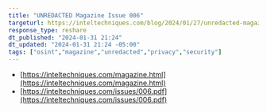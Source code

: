 ```yaml
---
title: "UNREDACTED Magazine Issue 006"
targeturl: https://inteltechniques.com/blog/2024/01/27/unredacted-magazine-issue-006/
response_type: reshare
dt_published: "2024-01-31 21:24"
dt_updated: "2024-01-31 21:24 -05:00"
tags: ["osint","magazine","unredacted","privacy","security"]
---
```


- [https://inteltechniques.com/magazine.html](https://inteltechniques.com/magazine.html)
- [https://inteltechniques.com/issues/006.pdf](https://inteltechniques.com/issues/006.pdf)
